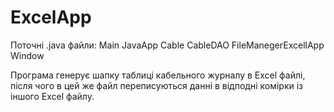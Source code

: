 # ExcelApp
Поточні .java файли:
                Main
                JavaApp
                Cable
                CableDAO
                FileManegerExcellApp
                Window

Програма генерує шапку таблиці кабельного журналу в Excel файлі, після чого в цей же файл переписуються данні в відподні
комірки із іншого Excel файлу.